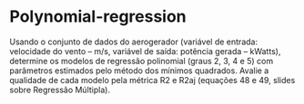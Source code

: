 # Polynomial-regression
Usando o conjunto de dados do aerogerador (variável de entrada: velocidade do vento – m/s, variável de saída: potência gerada – kWatts), determine os modelos de regressão polinomial (graus 2, 3, 4 e 5) com parâmetros estimados pelo método dos mínimos quadrados. Avalie a qualidade de cada modelo pela métrica R2 e R2aj (equações 48 e 49, slides sobre Regressão Múltipla).
